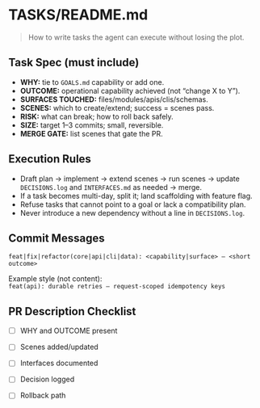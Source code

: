 # TASKS/README.md

> How to write tasks the agent can execute without losing the plot.

## Task Spec (must include)

- **WHY:** tie to `GOALS.md` capability or add one.
- **OUTCOME:** operational capability achieved (not “change X to Y”).
- **SURFACES TOUCHED:** files/modules/apis/clis/schemas.
- **SCENES:** which to create/extend; success = scenes pass.
- **RISK:** what can break; how to roll back safely.
- **SIZE:** target 1–3 commits; small, reversible.
- **MERGE GATE:** list scenes that gate the PR.

## Execution Rules

- Draft plan → implement → extend scenes → run scenes → update `DECISIONS.log` and `INTERFACES.md` as needed → merge.
- If a task becomes multi-day, split it; land scaffolding with feature flag.
- Refuse tasks that cannot point to a goal or lack a compatibility plan.
- Never introduce a new dependency without a line in `DECISIONS.log`.

## Commit Messages

`feat|fix|refactor(core|api|cli|data): <capability|surface> — <short outcome>`

Example style (not content):  
`feat(api): durable retries — request-scoped idempotency keys`

## PR Description Checklist

- [ ] WHY and OUTCOME present
- [ ] Scenes added/updated
- [ ] Interfaces documented
- [ ] Decision logged
- [ ] Rollback path

